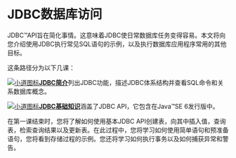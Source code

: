 # JDBC数据库访问

JDBC™API旨在简化事情。这意味着JDBC使日常数据库任务变得容易。本文将向您介绍使用JDBC执行常见SQL语句的示例，以及执行数据库应用程序常用的其他目标。

这条路径分为以下几课：

[![小道图标](https://docs.oracle.com/javase/tutorial/images/coreIcon.gif)**JDBC简介**](overview.md)列出JDBC功能，描述JDBC体系结构并查看SQL命令和关系数据库概念。

[![小道图标](https://docs.oracle.com/javase/tutorial/images/coreIcon.gif)**JDBC基础知识**](basics.md)涵盖了JDBC API，它包含在Java™SE 6发行版中。

在第一课结束时，您将了解如何使用基本JDBC API创建表，向其中插入值，查询表，检索查询结果以及更新表。在此过程中，您将学习如何使用简单语句和预准备语句，您将看到存储过程的示例。您还将学习如何执行事务以及如何捕获异常和警告。